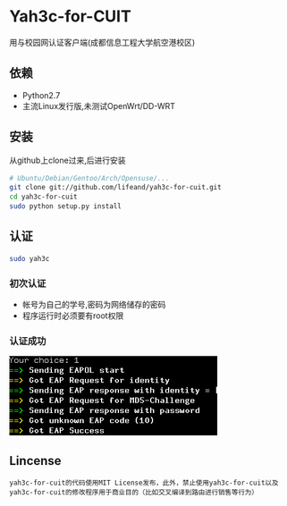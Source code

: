 # Yah3c-for-CUIT

用与校园网认证客户端(成都信息工程大学航空港校区)

## 依赖

* Python2.7
* 主流Linux发行版,未测试OpenWrt/DD-WRT

## 安装

从github上clone过来,后进行安装

```bash
# Ubuntu/Debian/Gentoo/Arch/Opensuse/...
git clone git://github.com/lifeand/yah3c-for-cuit.git
cd yah3c-for-cuit
sudo python setup.py install
```

## 认证

```bash
sudo yah3c
```
### 初次认证

* 帐号为自己的学号,密码为网络储存的密码
* 程序运行时必须要有root权限

### 认证成功

 ![](images/success.png)


## Lincense

    yah3c-for-cuit的代码使用MIT License发布，此外，禁止使用yah3c-for-cuit以及yah3c-for-cuit的修改程序用于商业目的（比如交叉编译到路由进行销售等行为）
